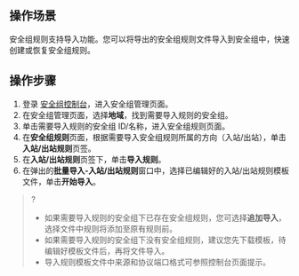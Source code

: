 ## 操作场景
安全组规则支持导入功能。您可以将导出的安全组规则文件导入到安全组中，快速创建或恢复安全组规则。

## 操作步骤
1. 登录 [安全组控制台](https://console.cloud.tencent.com/vpc/securitygroup?rid=1&rid=1)，进入安全组管理页面。
2. 在安全组管理页面，选择**地域**，找到需要导入规则的安全组。
3. 单击需要导入规则的安全组 ID/名称，进入安全组规则页面。
4. 在**安全组规则**页面，根据需要导入安全组规则所属的方向（入站/出站），单击**入站/出站规则**页签。
5. 在**入站/出站规则**页签下，单击**导入规则**。
6. 在弹出的**批量导入-入站/出站规则**窗口中，选择已编辑好的入站/出站规则模板文件，单击**开始导入**。
>? 
> - 如果需要导入规则的安全组下已存在安全组规则，您可选择**追加导入**，选择文件中规则将添加至原有规则前。
> - 如果需要导入规则的安全组下没有安全组规则，建议您先下载模板，待编辑好模板文件后，再将文件导入。
> - 导入规则模板文件中来源和协议端口格式可参照控制台页面提示。
